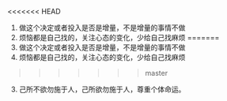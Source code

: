<<<<<<< HEAD
1. 做这个决定或者投入是否是增量，不是增量的事情不做
2. 烦恼都是自己找的，关注心态的变化，少给自己找麻烦
=======
1. 做这个决定或者投入是否是增量，不是增量的事情不做
2. 烦恼都是自己找的，关注心态的变化，少给自己找麻烦
>>>>>>> master
3. 己所不欲勿施于人，己所欲勿施于人，尊重个体命运。